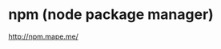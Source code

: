 <!--
id: 1677953325
link: http://kevinisom.info/post/1677953325/npm-node-package-manager
slug: npm-node-package-manager
date: Thu Nov 25 2010 19:34:38 GMT+1300 (NZDT)
raw: {"blog_name":"kevinisom","id":1677953325,"post_url":"http://kevinisom.info/post/1677953325/npm-node-package-manager","slug":"npm-node-package-manager","type":"link","date":"2010-11-25 06:34:38 GMT","timestamp":1290666878,"state":"published","format":"html","reblog_key":"jAuvvxKJ","tags":[],"short_url":"http://tmblr.co/Zw68Yy1a0uaj","highlighted":[],"feed_item":"http://npm.mape.me/","from_feed_id":"650234","note_count":0,"title":"npm (node package manager)","url":"http://npm.mape.me/","description":""}
publish: 2010-11-025
tags: 
title: npm (node package manager)
-->


npm (node package manager)
==========================

<http://npm.mape.me/>

